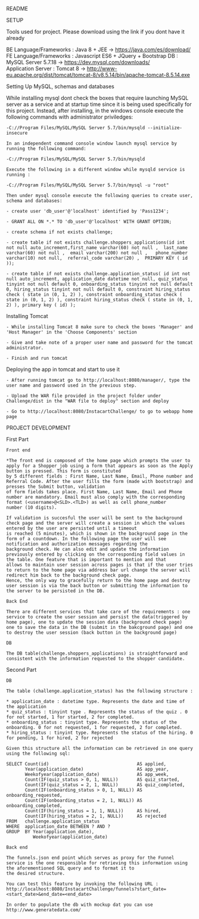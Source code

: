 README

SETUP

Tools used for project. Please download using the link if you dont have it already

BE Language/Frameworks :  Java 8 + JEE -> https://java.com/es/download/
FE Language/Frameworks : Javascript ES6 + JQuery + Bootstrap
DB : MySQL Server 5.7.18 -> https://dev.mysql.com/downloads/  
Application Server : Tomcat 8 -> http://www-eu.apache.org/dist/tomcat/tomcat-8/v8.5.14/bin/apache-tomcat-8.5.14.exe


Setting Up MySQL, schemas and databases

While installing mysql dont check the boxes that require launching MySQL server as a service and at startup time since it is being used specifically for this project.
Instead, after installing, in the windows console execute the following commands with administrator priviledges:
	
	-C://Program Files/MySQL/MySQL Server 5.7/bin/mysqld --initialize-insecure 
	
	In an independent command console window launch mysql service by running the following command:
	
	-C://Program Files/MySQL/MySQL Server 5.7/bin/mysqld 
	
	Execute the following in a different window while mysqld service is running :
	
	-C://Program Files/MySQL/MySQL Server 5.7/bin/mysql -u "root"

	Then under mysql console execute the following queries to create user, schema and databases:
		
	- create user 'db_user'@'localhost' identified by 'Pass1234';

	- GRANT ALL ON *.* TO 'db_user'@'localhost' WITH GRANT OPTION;	
	
	- create schema if not exists challenge;
	
	- create table if not exists challenge.shoppers_applications(id int not null auto_increment,first_name varchar(60) not null ,  last_name varchar(60) not null ,  email varchar(200) not null ,   phone_number varchar(10) not null,  referral_code varchar(20) ,  PRIMARY KEY ( id ));

	- create table if not exists challenge.application_status( id int not null auto_increment, application_date datetime not null, quiz_status tinyint not null default 0, onboarding_status tinyint not null default 0, hiring_status tinyint not null default 0, constraint hiring_status check ( state in (0, 1, 2) ), constraint onboarding_status check ( state in (0, 1, 2) ), constraint hiring_status check ( state in (0, 1, 2) ), primary key ( id) );

Installing Tomcat 

	- While installing Tomcat 8 make sure to check the boxes 'Manager' and 'Host Manager' in the 'Choose Components' section
		
	- Give and take note of a proper user name and password for the tomcat administrator.

	- Finish and run tomcat

Deploying the app in tomcat	and start to use it

	- After running tomcat go to http://localhost:8080/manager/, type the user name and password used in the previous step.

	- Upload the WAR file provided in the project folder under Challenge/dist in the "WAR file to deploy" section and deploy
	
	- Go to http://localhost:8080/InstacartChallenge/ to go to webapp home page

PROJECT DEVELOPMENT

First Part 

	Front end
	
	*The front end is composed of the home page which prompts the user to apply for a Shopper job using a form that appears as soon as the Apply button is pressed. This form is constituted
	by 5 different fields : First Name, Last Name, Email, Phone number and Referral Code. After the user fills the form (made with bootstrap) and presses the Submit button, validation
	of form fields takes place. First Name, Last Name, Email and Phone number are mandatory. Email must also comply with the corresponding format (<username>@<SLD>.<TLD>) as well as cell phone_number 
	number (10 digits). 

	If validation is succesful the user will be sent to the background check page and the server will create a session in which the values entered by the user are persisted until a timeout 
	is reached (5 minutes), which is shown in the background page in the form of a countdown. In the following page the user will see notification and authorization messages regarding the 
	background check. He can also edit and update the information previously entered by clicking on the corresponding field values in the table. One feature that is important to mention and that
	allows to maintain user session across pages is that if the user tries to return to the home page via address bar url change the server will redirect him back to the background check page. 
	Hence, the only way to gracefully return to the home page and destroy user session is via the back button or submitting the information to the server to be persisted in the DB. 	

	Back End
	
	There are different services that take care of the requirements : one service to create the user session and persist the data(triggered by home page), one to update the session data (background check page)
	one to save the data in the DB (submit in the bakcground page) and one to destroy the user session (back button in the background page) 	
	
	DB	
	
	The DB table(challenge.shoppers_applications) is straightforward and consistent with the information requested to the shopper candidate.


Second Part

	DB 

	The table (challenge.application_status) has the following structure :
	
	* application_date : datetime type. Represents the date and time of the application  
	* quiz_status : tinyint type . Represents the status of the quiz . 0 for not started, 1 for started, 2 for completed.
	* onboarding_status : tinyint type. Represents the status of the onboarding. 0 for not requested, 1 for requested, 2 for completed.
	* hiring_status : tinyint type. Represents the status of the hiring. 0 for pending, 1 for hired, 2 for rejected

	Given this structure all the information can be retrieved in one query using the following sql: 
	
	SELECT Count(id)                                 AS applied, 
		   Year(application_date)                    AS app_year, 
		   Weekofyear(application_date)              AS app_week, 
		   Count(IF(quiz_status > 0, 1, NULL))       AS quiz_started, 
		   Count(IF(quiz_status = 2, 1, NULL))       AS quiz_completed, 
		   Count(IF(onboarding_status > 0, 1, NULL)) AS onboarding_requested, 
		   Count(IF(onboarding_status = 2, 1, NULL)) AS onboarding_completed, 
		   Count(IF(hiring_status = 1, 1, NULL))     AS hired, 
		   Count(IF(hiring_status = 2, 1, NULL))     AS rejected 
	FROM   challenge.application_status 
	WHERE  application_date BETWEEN ? AND ? 
	GROUP  BY Year(application_date), 
			  Weekofyear(application_date) 
			  
	Back end
		
	The funnels.json end point which serves as proxy for the Funnel service is the one responsible for retrieving this information using the aforementioned SQL query and to format it to
	the desired structure.

	You can test this feature by invoking the following URL : http://localhost:8080/InstacartChallenge/funnels?start_date=<start_date>&end_date=<end_date>
	
	In order to populate the db with mockup dat you can use http://www.generatedata.com/
	
	

		
	
	
	
		
